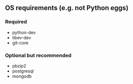 ## OS requirements (e.g. not Python eggs)

### Required
 * python-dev
 * libev-dev
 * git-core

### Optional but recommended
 * pbzip2
 * postgresql
 * mongodb

